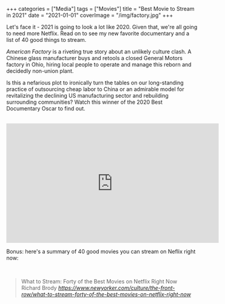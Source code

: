 +++
categories = ["Media"]
tags = ["Movies"]
title = "Best Movie to Stream in 2021"
date = "2021-01-01"
coverImage = "/img/factory.jpg"
+++

Let's face it - 2021 is going to look a lot like 2020. Given that, we're all going to need more Netflix. Read on to see my new favorite documentary and a list of 40 good things to stream.

<!--more-->

*American Factory* is a riveting true story about an unlikely culture clash. A Chinese glass manufacturer buys and retools a closed General Motors factory in Ohio, hiring local people to operate and manage this reborn and decidedly non-union plant.

Is this a nefarious plot to ironically turn the tables on our long-standing practice of outsourcing cheap labor to China or an admirable model for revitalizing the declining US manufacturing sector and rebuilding surrounding communities?  Watch this winner of the 2020 Best Documentary Oscar to find out.

<br>

<iframe width="560" height="315" src="https://www.youtube.com/embed/m36QeKOJ2Fc" frameborder="0" allow="accelerometer; autoplay; clipboard-write; encrypted-media; gyroscope; picture-in-picture" allowfullscreen></iframe>

<br>

Bonus: here's a summary of 40 good movies you can stream on Neflix right now:

<br>

<blockquote class="quoteback" darkmode="" data-title="What%20to%20Stream%3A%20Forty%20of%20the%20Best%20Movies%20on%20Netflix%20Right%20Now" data-author="Richard Brody" cite="https://www.newyorker.com/culture/the-front-row/what-to-stream-forty-of-the-best-movies-on-netflix-right-now">
                      What to Stream: Forty of the Best Movies on Netflix Right Now
                      <footer>Richard Brody <cite><a href="https://www.newyorker.com/culture/the-front-row/what-to-stream-forty-of-the-best-movies-on-netflix-right-now">https://www.newyorker.com/culture/the-front-row/what-to-stream-forty-of-the-best-movies-on-netflix-right-now</a></cite></footer>
                      </blockquote>
                      <script note="" src="https://cdn.jsdelivr.net/gh/Blogger-Peer-Review/quotebacks@1/quoteback.js"></script>
